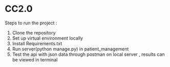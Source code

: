 # CC2.0
Steps to run the project : 
1. Clone the repository
2. Set up virtual environment locally
3. Install Requirements.txt
4. Run server(python manage.py) in patient_management
5. Test the api with json data through postman on local server , results can be viewed in terminal 
